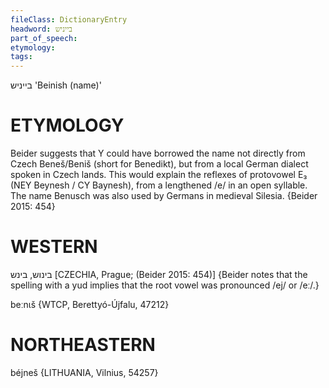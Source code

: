 ```yaml
---
fileClass: DictionaryEntry
headword: בייניש
part_of_speech: 
etymology: 
tags: 
---
```

בייניש
'Beinish (name)'

ETYMOLOGY
===========
Beider suggests that Y could have borrowed the name not directly from Czech Beneš/Beniš (short for Benedikt), but from a local German dialect spoken in Czech lands. This would explain the reflexes of protovowel E₃ (NEY Beynesh / CY Baynesh), from a lengthened /e/ in an open syllable. The name Benusch was also used by Germans in medieval Silesia. 
{Beider 2015: 454}

WESTERN
========

  בינוש, בינש
[CZECHIA, Prague; (Beider 2015: 454)] {Beider notes that the spelling with a yud implies that the root vowel was pronounced /ej/ or /eː/.}

beːnɩš {WTCP, Berettyó-Újfalu, 47212}

NORTHEASTERN
==============

béjneš {LITHUANIA, Vilnius, 54257}